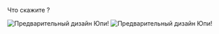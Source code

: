 Что скажите ?

![Предварительный дизайн Юпи!](http://yupe.ru/yupe.png)
![Предварительный дизайн Юпи!](http://yupe.ru/yupe_1.png)